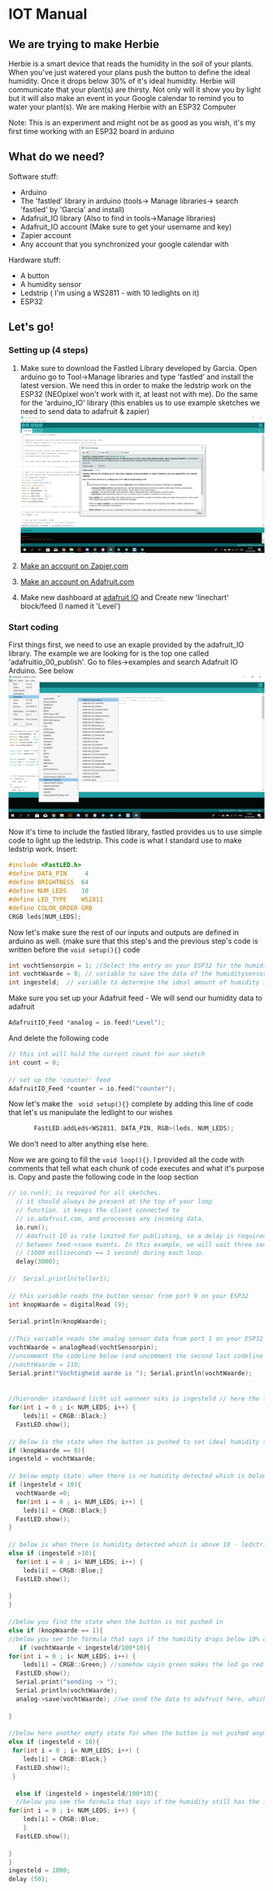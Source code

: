 # IOT Manual

## We are trying to make Herbie
Herbie is a smart device that reads the humidity in the soil of your plants. When you've just watered your plans push the button to define the ideal humidity. Once it drops below 30% of it's ideal humidity. Herbie will communicate that your plant(s) are thirsty. Not only will it show you by light but it will also  make an event in your Google calendar to remind you to water your plant(s).
We are making Herbie with an ESP32 Computer

Note: This is an experiment and might not be as good as you wish, it's my first time working with an ESP32 board in arduino


## What do we need?

Software stuff:
* Arduino
* The 'fastled' library in arduino (tools-> Manage libraries-> search 'fastled' by 'Garcia' and install)
* Adafruit_IO library (Also to find in tools->Manage libraries)
* Adafruit_IO account (Make sure to get your username and key)
* Zapier account
* Any account that you synchronized your google calendar with

Hardware stuff:
* A button
* A humidity sensor
* Ledstrip ( I'm using a WS2811 - with 10 ledlights on it)
* ESP32

## Let's go!

### Setting up (4 steps)

1. Make sure to download the Fastled Library developed by Garcia. Open arduino go to Tool->Manage libraries and type 'fastled' and install the latest version. We need this in order to make the ledstrip work on the ESP32 (NEOpixel won't work with it, at least not with me).
Do the same for the 'arduino_IO' library (this enables us to use example sketches we need to send data to adafruit & zapier)
![](https://github.com/barrylof/manual/blob/master/images/Library1-01.png)

2. [Make an account on Zapier.com](https://zapier.com/app/dashboard)
3. [Make an account on Adafruit.com](https://www.adafruit.com/)
4. Make new dashboard at [adafruit IO](https://io.adafruit.com) and Create new 'linechart' block/feed (I named it 'Level')

### Start coding

First things first, we need to use an exaple provided by the adafruit_IO library. The example we are looking for is the top one called 'adafruitio_00_publish'. Go to files->examples and search Adafruit IO Arduino. See below
![](https://github.com/barrylof/manual/blob/master/images/examplepubleish-01.png)


Now it's time to include the fastled library, fastled provides us to use simple code to light up the ledstrip. 
This code is what I standard use to make ledstrip work. 
Insert:
```C
#include <FastLED.h>
#define DATA_PIN     4
#define BRIGHTNESS  64
#define NUM_LEDS    10
#define LED_TYPE    WS2811
#define COLOR_ORDER GRB
CRGB leds[NUM_LEDS];
```
Now let's make sure the rest of our inputs and outputs are defined in arduino as well. (make sure that this step's and the previous step's code is written before the `void setup(){}` code  

```C
int vochtSensorpin = 1; //Select the entry on your ESP32 for the humiditysensor
int vochtWaarde = 0; // variable to save the data of the humiditysensor
int ingesteld;  // variable to determine the ideal amount of humidity in the plant pot
```
Make sure you set up your Adafruit feed - We will send our humidity data to adafruit
```C // set up the 'analog' feed
AdafruitIO_Feed *analog = io.feed("Level");
```
And delete the following code
```C
// this int will hold the current count for our sketch
int count = 0;

// set up the 'counter' feed
AdafruitIO_Feed *counter = io.feed("counter");
```
Now let's make the ` void setup(){}` complete by adding this line of code that let's us manipulate the ledlight to our wishes 
```C
       FastLED.addLeds<WS2811, DATA_PIN, RGB>(leds, NUM_LEDS);
```
We don't need to alter anything else here.

Now we are going to fill the ```void loop(){}```. I provided all the code with comments that tell what each chunk of code executes and what it's purpose is. Copy and paste the following code in the loop section

```C
// io.run(); is required for all sketches.
  // it should always be present at the top of your loop
  // function. it keeps the client connected to
  // io.adafruit.com, and processes any incoming data.
  io.run();
  // Adafruit IO is rate limited for publishing, so a delay is required in
  // between feed->save events. In this example, we will wait three seconds
  // (1000 milliseconds == 1 second) during each loop.
  delay(3000);
  
//  Serial.println(teller1); 

// this variable reads the button sensor from port 9 on your ESP32
int knopWaarde = digitalRead (9);  

Serial.println(knopWaarde);

//This variable reads the analog sensor data from port 1 on your ESP32
vochtWaarde = analogRead(vochtSensorpin); 
//uncomment the codeline below (and uncomment the second last codeline in this sketch) to check if it works when you don't have a button. Led should appear blue and NOT send data to adafruit when vochtwaarde is between 110-1000, and ledstrip will appear red and send data to adafruit when vochtWaarde is below 110.
//vochtWaarde = 110;
Serial.print("Vochtigheid aarde is "); Serial.println(vochtWaarde);


//hieronder standaard licht uit wanneer niks is ingesteld // here the lights are off when not
for(int i = 0 ; i< NUM_LEDS; i++) {
    leds[i] = CRGB::Black;}
  FastLED.show();

// Below is the state when the button is pushed to set ideal humidity state, ideal state being 100% humidity
if (knopWaarde == 0){
ingesteld = vochtWaarde;

// below empty state: when there is no humidity detected which is below 10 - leds will be off as there is no humidity detected
if (ingesteld < 10){
  vochtWaarde =0;
  for(int i = 0 ; i< NUM_LEDS; i++) {
    leds[i] = CRGB::Black;}
  FastLED.show();  
}

// below is when there is humidity detected which is above 10 - ledstrip will color blue (feedback) as we just set an ideal humidity value above 10
else if (ingesteld >10){
  for(int i = 0 ; i< NUM_LEDS; i++) {
    leds[i] = CRGB::Blue;}
  FastLED.show();
  
}
}

//below you find the state when the button is not pushed in
else if (knopWaarde == 1){
//below you see the formula that says if the humidity drops below 10% of the ideal humidity, the ledstrip will color red indicating the plant is in need of water, we send this data to adafruit
   if (vochtWaarde < ingesteld/100*10){
for(int i = 0 ; i< NUM_LEDS; i++) {
    leds[i] = CRGB::Green;} //somehow sayin green makes the led go red
  FastLED.show();
  Serial.print("sending -> ");
  Serial.println(vochtWaarde);
  analog->save(vochtWaarde); //we send the data to adafruit here, which will make zapier create a Google Calendar event to water my plant in the evening
  
}

//below here another empty state for when the button is not pushed anymore and there is no humidity detected, leds go off
else if (ingesteld < 10){
 for(int i = 0 ; i< NUM_LEDS; i++) {
    leds[i] = CRGB::Black;}
  FastLED.show();
 }
  
  else if (ingesteld > ingesteld/100*10){
  //below you see the formula that says if the humidity still has the ideal value (between 10-100%, the ledstrip will color blue indicating the plant is ok, we send this data to adafruit
for(int i = 0 ; i< NUM_LEDS; i++) {
    leds[i] = CRGB::Blue;
    }
  FastLED.show();
   
}
}
ingesteld = 1000;
delay (50);
```





